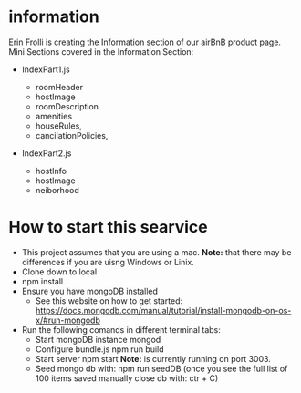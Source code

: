 # information
Erin Frolli is creating the Information section of our airBnB product page.
Mini Sections covered in the Information Section:
- IndexPart1.js
  - roomHeader
  - hostImage
  - roomDescription
  - amenities
  - houseRules,
  - cancilationPolicies,

- IndexPart2.js
  - hostInfo
  - hostImage
  - neiborhood

# How to start this searvice

- This project assumes that you are using a mac. __Note:__ that there may be differences if you are uisng Windows or Linix.
- Clone down to local 
- npm install
- Ensure you have mongoDB installed 
  - See this website on how to get started: https://docs.mongodb.com/manual/tutorial/install-mongodb-on-os-x/#run-mongodb
- Run the following comands in different terminal tabs:
  - Start mongoDB instance
    mongod
  - Configure bundle.js 
    npm run build
  - Start server
    npm start
    __Note:__ is currently running on port 3003.
  - Seed mongo db with:
    npm run seedDB
    (once you see the full list of 100 items saved manually close db with: ctr + C)